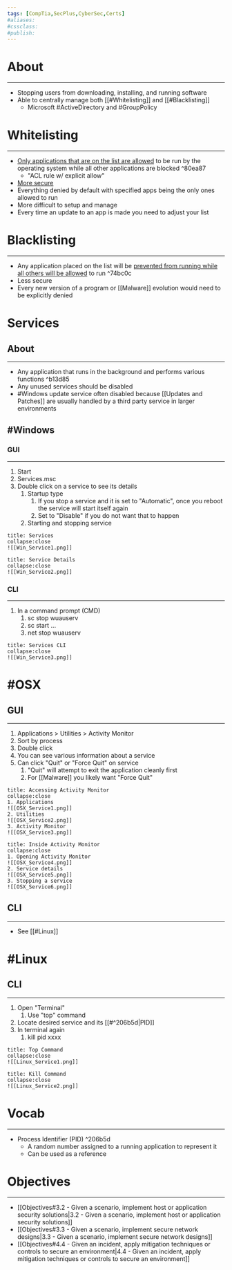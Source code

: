 ```yaml
---
tags: [CompTia,SecPlus,CyberSec,Certs]
#aliases:
#cssclass:
#publish:
---
```


# About
---
- Stopping users from downloading, installing, and running software
- Able to centrally manage both [[#Whitelisting]] and [[#Blacklisting]]
	- Microsoft #ActiveDirectory and #GroupPolicy

# Whitelisting
---
- <u>Only applications that are on the list are allowed</u> to be run by the operating system while all other applications are blocked ^80ea87
	- "ACL rule w/ explicit allow"
- <u>More secure</u>
- Everything denied by default with specified apps being the only ones allowed to run
- More difficult to setup and manage
- Every time an update to an app is made you need to adjust your list

# Blacklisting
---
- Any application placed on the list will be <u>prevented from running while all others will be allowed</u> to run ^74bc0c
- Less secure
- Every new version of a program or [[Malware]] evolution would need to be explicitly denied

# Services

## About
---
- Any application that runs in the background and performs various functions ^b13d85
- Any unused services should be disabled
- #Windows update service often disabled because [[Updates and Patches]] are usually handled by a third party service in larger environments

## #Windows

### GUI
---
 1. Start
 2. Services.msc
 3. Double click on a service to see its details
	 1. Startup type
		 1. If you stop a service and it is set to "Automatic", once you reboot the service will start itself again
		 2. Set to "Disable" if you do not want that to happen
	 2. Starting and stopping service

```ad-info
title: Services
collapse:close
![[Win_Service1.png]]
```

```ad-info
title: Service Details
collapse:close
![[Win_Service2.png]]
```

### CLI
---
1. In a command prompt (CMD)
	1. sc stop wuauserv
	2. sc start ...
	3. net stop wuauserv

```ad-info
title: Services CLI
collapse:close
![[Win_Service3.png]]
```

# #OSX

## GUI
---
1. Applications > Utilities > Activity Monitor
2. Sort by process
3. Double click
4. You can see various information about a service
5. Can click "Quit" or "Force Quit" on service
	1. "Quit" will attempt to exit the application cleanly first
	2. For [[Malware]] you likely want "Force Quit"

```ad-info
title: Accessing Activity Monitor
collapse:close
1. Applications
![[OSX_Service1.png]]
2. Utilities
![[OSX_Service2.png]]
3. Activity Monitor
![[OSX_Service3.png]]
```

```ad-info
title: Inside Activity Monitor
collapse:close
1. Opening Activity Monitor 
![[OSX_Service4.png]]
2. Service details
![[OSX_Service5.png]]
3. Stopping a service
![[OSX_Service6.png]]
```

## CLI
---
- See [[#Linux]]

# #Linux

## CLI
---
1. Open "Terminal"
	1. Use "top" command
2. Locate desired service and its [[#^206b5d|PID]]
3. In terminal again
	1. kill pid xxxx

```ad-info
title: Top Command
collapse:close
![[Linux_Service1.png]]
```

```ad-info
title: Kill Command
collapse:close
![[Linux_Service2.png]]
```

# Vocab
---
- Process Identifier (PID) ^206b5d
	- A random number assigned to a running application to represent it
	- Can be used as a reference

# Objectives
---
- [[Objectives#3.2 - Given a scenario, implement host or application security solutions|3.2 - Given a scenario, implement host or application security solutions]]
- [[Objectives#3.3 - Given a scenario, implement secure network designs|3.3 - Given a scenario, implement secure network designs]]
- [[Objectives#4.4 - Given an incident, apply mitigation techniques or controls to secure an environment|4.4 - Given an incident, apply mitigation techniques or controls to secure an environment]]